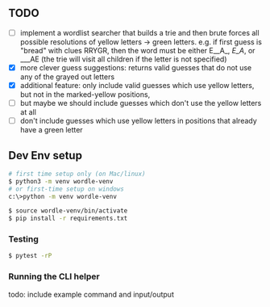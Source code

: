 ## TODO
- [ ] implement a wordlist searcher that builds a trie and then brute forces all possible resolutions of yellow letters -> green letters. e.g. if first guess is "bread" with clues RRYGR, then the word must be either E__A_, _E_A_, or ___AE (the trie will visit all children if the letter is not specified)
- [x] more clever guess suggestions: returns valid guesses that do not use any of the grayed out letters
- [x] additional feature: only include valid guesses which use yellow letters, but not in the marked-yellow positions,
- [ ] but maybe we should include guesses which don't use the yellow letters at all
- [ ] don't include guesses which use yellow letters in positions that already have a green letter

## Dev Env setup
```bash
# first time setup only (on Mac/linux)
$ python3 -m venv wordle-venv
# or first-time setup on windows
c:\>python -m venv wordle-venv

$ source wordle-venv/bin/activate
$ pip install -r requirements.txt
```

### Testing
```bash
$ pytest -rP
```

### Running the CLI helper
todo: include example command and input/output